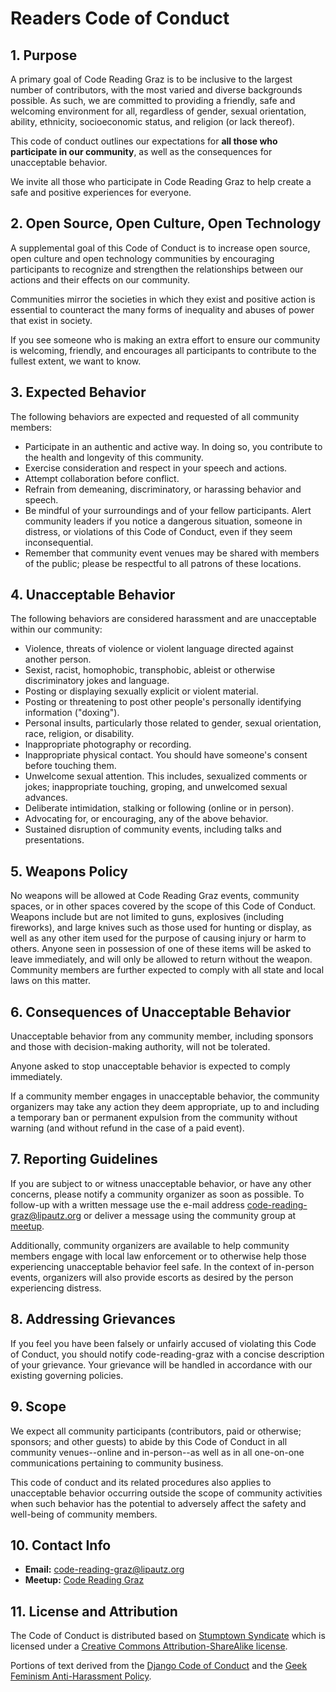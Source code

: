 # Readers Code of Conduct

## 1. Purpose

A primary goal of Code Reading Graz is to be inclusive to the largest number of
contributors, with the most varied and diverse backgrounds possible. As such,
we are committed to providing a friendly, safe and welcoming environment for
all, regardless of gender, sexual orientation, ability, ethnicity,
socioeconomic status, and religion (or lack thereof).

This code of conduct outlines our expectations for **all those who participate
in our community**, as well as the consequences for unacceptable behavior.

We invite all those who participate in Code Reading Graz to help create a safe
and positive experiences for everyone.

## 2. Open Source, Open Culture, Open Technology

A supplemental goal of this Code of Conduct is to increase open
source, open culture and open technology communities by encouraging
participants to recognize and strengthen the relationships between our actions
and their effects on our community.

Communities mirror the societies in which they exist and positive action is
essential to counteract the many forms of inequality and abuses of power that
exist in society.

If you see someone who is making an extra effort to ensure our community is
welcoming, friendly, and encourages all participants to contribute to the
fullest extent, we want to know.

## 3. Expected Behavior

The following behaviors are expected and requested of all community members:

 * Participate in an authentic and active way. In doing so, you contribute to
   the health and longevity of this community.
 * Exercise consideration and respect in your speech and actions.
 * Attempt collaboration before conflict.
 * Refrain from demeaning, discriminatory, or harassing behavior and speech.
 * Be mindful of your surroundings and of your fellow participants. Alert
   community leaders if you notice a dangerous situation, someone in distress,
   or violations of this Code of Conduct, even if they seem inconsequential.
 * Remember that community event venues may be shared with members of the
   public; please be respectful to all patrons of these locations.

## 4. Unacceptable Behavior

The following behaviors are considered harassment and are unacceptable within
our community:

 * Violence, threats of violence or violent language directed against another
   person.
 * Sexist, racist, homophobic, transphobic, ableist or otherwise discriminatory
   jokes and language.
 * Posting or displaying sexually explicit or violent material.
 * Posting or threatening to post other people's personally identifying
   information ("doxing").
 * Personal insults, particularly those related to gender, sexual orientation,
   race, religion, or disability.
 * Inappropriate photography or recording.
 * Inappropriate physical contact. You should have someone's consent before
   touching them.
 * Unwelcome sexual attention. This includes, sexualized comments or jokes;
   inappropriate touching, groping, and unwelcomed sexual advances.
 * Deliberate intimidation, stalking or following (online or in person).
 * Advocating for, or encouraging, any of the above behavior.
 * Sustained disruption of community events, including talks and presentations.

## 5. Weapons Policy

No weapons will be allowed at Code Reading Graz events, community spaces, or in
other spaces covered by the scope of this Code of Conduct. Weapons include but
are not limited to guns, explosives (including fireworks), and large knives
such as those used for hunting or display, as well as any other item used for
the purpose of causing injury or harm to others. Anyone seen in possession of
one of these items will be asked to leave immediately, and will only be allowed
to return without the weapon. Community members are further expected to comply
with all state and local laws on this matter.

## 6. Consequences of Unacceptable Behavior

Unacceptable behavior from any community member, including sponsors and those
with decision-making authority, will not be tolerated.

Anyone asked to stop unacceptable behavior is expected to comply immediately.

If a community member engages in unacceptable behavior, the community
organizers may take any action they deem appropriate, up to and including a
temporary ban or permanent expulsion from the community without warning (and
without refund in the case of a paid event).

## 7. Reporting Guidelines

If you are subject to or witness unacceptable behavior, or have any other
concerns, please notify a community organizer as soon as possible. To follow-up
with a written message use the e-mail address
[code-reading-graz@lipautz.org](mailto:code-reading-graz@lipautz.org) or
deliver a message using the community group at
[meetup](https://www.meetup.com/de-DE/code-reading-graz/).


Additionally, community organizers are available to help community members
engage with local law enforcement or to otherwise help those experiencing
unacceptable behavior feel safe. In the context of in-person events, organizers
will also provide escorts as desired by the person experiencing distress.

## 8. Addressing Grievances

If you feel you have been falsely or unfairly accused of violating this Code of
Conduct, you should notify code-reading-graz with a concise description of your
grievance. Your grievance will be handled in accordance with our existing
governing policies.

## 9. Scope

We expect all community participants (contributors, paid or otherwise;
sponsors; and other guests) to abide by this Code of Conduct in all community
venues--online and in-person--as well as in all one-on-one communications
pertaining to community business.

This code of conduct and its related procedures also applies to unacceptable
behavior occurring outside the scope of community activities when such behavior
has the potential to adversely affect the safety and well-being of community
members.

## 10. Contact Info

- **Email:** [code-reading-graz@lipautz.org](mailto:code-reading-graz@lipautz.org)
- **Meetup:** [Code Reading Graz](https://www.meetup.com/de-DE/code-reading-graz/)

## 11. License and Attribution

The Code of Conduct is distributed based on [Stumptown Syndicate] which is
licensed under a [Creative Commons Attribution-ShareAlike license].

Portions of text derived from the [Django Code of Conduct] and the [Geek
Feminism Anti-Harassment Policy].

[Stumptown Syndicate]: http://stumptownsyndicate.org
[Creative Commons Attribution-ShareAlike license]: http://creativecommons.org/licenses/by-sa/3.0/
[Django Code of Conduct]: https://www.djangoproject.com/conduct/
[Geek Feminism Anti-Harassment Policy]: http://geekfeminism.wikia.com/wiki/Conference_anti-harassment/Policy

